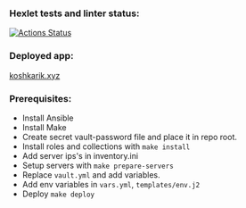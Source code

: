 ### Hexlet tests and linter status:

[![Actions Status](https://github.com/koshkarik/devops-for-programmers-project-76/workflows/hexlet-check/badge.svg)](https://github.com/koshkarik/devops-for-programmers-project-76/actions)

### Deployed app:
[koshkarik.xyz](https://koshkarik.xyz)

### Prerequisites:
- Install Ansible
- Install Make
- Create secret vault-password file and place it in repo root.
- Install roles and collections with `make install`
- Add server ips's in inventory.ini
- Setup servers with `make prepare-servers`
- Replace `vault.yml` and add variables.
- Add env variables in `vars.yml`, `templates/env.j2`
- Deploy `make deploy`


